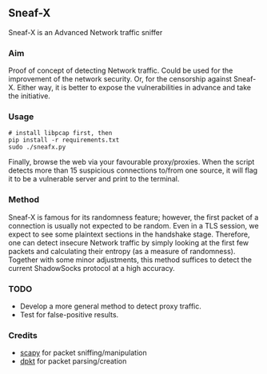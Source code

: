 Sneaf-X
------
Sneaf-X is an Advanced Network traffic sniffer

### Aim
Proof of concept of detecting Network traffic. Could be used for the improvement of the network security. Or, for the censorship against Sneaf-X. Either way, it is better to expose the vulnerabilities in advance and take the initiative.

### Usage
```
# install libpcap first, then
pip install -r requirements.txt
sudo ./sneafx.py
```
Finally, browse the web via your favourable proxy/proxies. When the script detects more than 15 suspicious connections to/from one source, it will flag it to be a vulnerable server and print to the terminal.

### Method
Sneaf-X is famous for its randomness feature; however, the first packet of a connection is usually not expected to be random. Even in a TLS session, we expect to see some plaintext sections in the handshake stage. Therefore, one can detect insecure Network traffic by simply looking at the first few packets and calculating their entropy (as a measure of randomness). Together with some minor adjustments, this method suffices to detect the current ShadowSocks protocol at a high accuracy.

### TODO
* Develop a more general method to detect proxy traffic.
* Test for false-positive results.

### Credits
* [scapy](http://www.secdev.org/projects/scapy/) for packet sniffing/manipulation
* [dpkt](https://github.com/kbandla/dpkt) for packet parsing/creation
